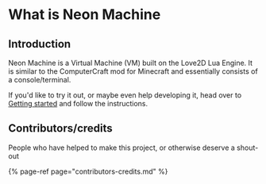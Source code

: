 # What is Neon Machine

## Introduction

Neon Machine is a Virtual Machine \(VM\) built on the Love2D Lua Engine. It is similar to the ComputerCraft mod for Minecraft and essentially consists of a console/terminal.

If you'd like to try it out, or maybe even help developing it, head over to [Getting started](getting-started/) and follow the instructions.

## Contributors/credits

People who have helped to make this project, or otherwise deserve a shout-out

{% page-ref page="contributors-credits.md" %}

